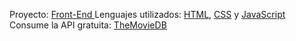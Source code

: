Proyecto: [Front-End ](https://img.shields.io/badge/Front-End%20-%20green)
Lenguajes utilizados: [HTML](https://img.shields.io/badge/HMTL%20-%20blue), [CSS](https://img.shields.io/badge/CSS%20-%20orange) y [JavaScript](https://img.shields.io/badge/JavaScript%20-%20Yellow)
Consume la API gratuita: [TheMovieDB](https://developer.themoviedb.org/reference/intro/getting-started)
